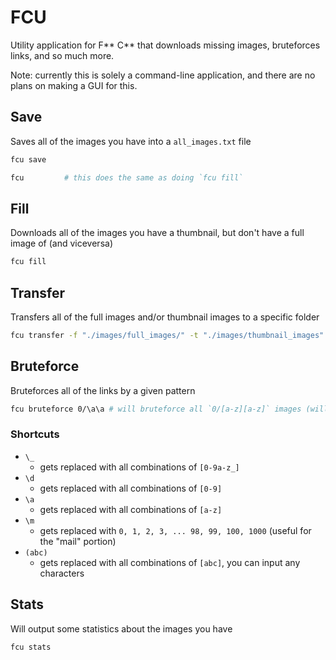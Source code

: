 # FCU

Utility application for F\*\* C\*\* that downloads missing images, bruteforces links, and so much more.

Note: currently this is solely a command-line application, and there are no plans on making a GUI for this.

## Save

Saves all of the images you have into a `all_images.txt` file

```sh
fcu save 

fcu         # this does the same as doing `fcu fill`
```

## Fill

Downloads all of the images you have a thumbnail, but don't have a full image of (and viceversa)

```sh
fcu fill
```

## Transfer

Transfers all of the full images and/or thumbnail images to a specific folder

```sh
fcu transfer -f "./images/full_images/" -t "./images/thumbnail_images"
```

## Bruteforce

Bruteforces all of the links by a given pattern

```sh
fcu bruteforce 0/\a\a # will bruteforce all `0/[a-z][a-z]` images (will give 3 images)
```

### Shortcuts

- `\_`
  - gets replaced with all combinations of  `[0-9a-z_]`
- `\d`
  - gets replaced with all combinations of `[0-9]`
- `\a`
  - gets replaced with all combinations of `[a-z]`
- `\m`
  - gets replaced with `0, 1, 2, 3, ... 98, 99, 100, 1000` (useful for the "mail" portion)
- `(abc)`
  - gets replaced with all combinations of `[abc]`, you can input any characters

## Stats

Will output some statistics about the images you have

```sh
fcu stats
```
